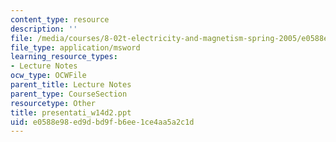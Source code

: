 ```yaml
---
content_type: resource
description: ''
file: /media/courses/8-02t-electricity-and-magnetism-spring-2005/e0588e98ed9dbd9fb6ee1ce4aa5a2c1d_presentati_w14d2.ppt
file_type: application/msword
learning_resource_types:
- Lecture Notes
ocw_type: OCWFile
parent_title: Lecture Notes
parent_type: CourseSection
resourcetype: Other
title: presentati_w14d2.ppt
uid: e0588e98-ed9d-bd9f-b6ee-1ce4aa5a2c1d
---
```

